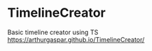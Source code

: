 # TimelineCreator
Basic timeline creator using TS
<br>
https://arthurgaspar.github.io/TimelineCreator/
